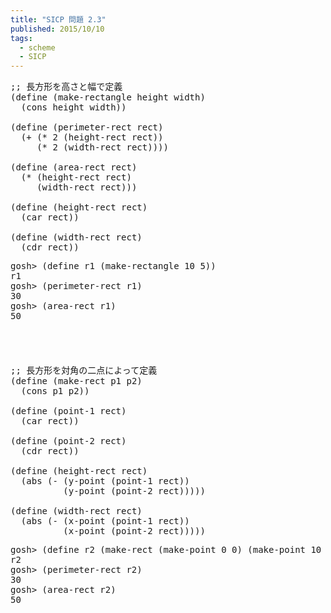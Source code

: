```yaml
---
title: "SICP 問題 2.3"
published: 2015/10/10
tags:
  - scheme
  - SICP
---
```



<pre class="code lang-scheme" data-lang="scheme" data-unlink><span class="synComment">;; 長方形を高さと幅で定義</span>
<span class="synSpecial">(</span><span class="synStatement">define</span> <span class="synSpecial">(</span>make-rectangle height width<span class="synSpecial">)</span>
  <span class="synSpecial">(</span><span class="synIdentifier">cons</span> height width<span class="synSpecial">))</span>

<span class="synSpecial">(</span><span class="synStatement">define</span> <span class="synSpecial">(</span>perimeter-rect rect<span class="synSpecial">)</span>
  <span class="synSpecial">(</span><span class="synIdentifier">+</span> <span class="synSpecial">(</span><span class="synIdentifier">*</span> <span class="synConstant">2</span> <span class="synSpecial">(</span>height-rect rect<span class="synSpecial">))</span>
     <span class="synSpecial">(</span><span class="synIdentifier">*</span> <span class="synConstant">2</span> <span class="synSpecial">(</span>width-rect rect<span class="synSpecial">))))</span>

<span class="synSpecial">(</span><span class="synStatement">define</span> <span class="synSpecial">(</span>area-rect rect<span class="synSpecial">)</span>
  <span class="synSpecial">(</span><span class="synIdentifier">*</span> <span class="synSpecial">(</span>height-rect rect<span class="synSpecial">)</span>
     <span class="synSpecial">(</span>width-rect rect<span class="synSpecial">)))</span>

<span class="synSpecial">(</span><span class="synStatement">define</span> <span class="synSpecial">(</span>height-rect rect<span class="synSpecial">)</span>
  <span class="synSpecial">(</span><span class="synIdentifier">car</span> rect<span class="synSpecial">))</span>

<span class="synSpecial">(</span><span class="synStatement">define</span> <span class="synSpecial">(</span>width-rect rect<span class="synSpecial">)</span>
  <span class="synSpecial">(</span><span class="synIdentifier">cdr</span> rect<span class="synSpecial">))</span>
</pre>




<pre class="code" data-lang="" data-unlink>gosh&gt; (define r1 (make-rectangle 10 5))
r1
gosh&gt; (perimeter-rect r1)
30
gosh&gt; (area-rect r1)
50</pre>


<p>　<br/>
　</p>

<pre class="code lang-scheme" data-lang="scheme" data-unlink><span class="synComment">;; 長方形を対角の二点によって定義</span>
<span class="synSpecial">(</span><span class="synStatement">define</span> <span class="synSpecial">(</span>make-rect p1 p2<span class="synSpecial">)</span>
  <span class="synSpecial">(</span><span class="synIdentifier">cons</span> p1 p2<span class="synSpecial">))</span>

<span class="synSpecial">(</span><span class="synStatement">define</span> <span class="synSpecial">(</span>point-1 rect<span class="synSpecial">)</span>
  <span class="synSpecial">(</span><span class="synIdentifier">car</span> rect<span class="synSpecial">))</span>

<span class="synSpecial">(</span><span class="synStatement">define</span> <span class="synSpecial">(</span>point-2 rect<span class="synSpecial">)</span>
  <span class="synSpecial">(</span><span class="synIdentifier">cdr</span> rect<span class="synSpecial">))</span>

<span class="synSpecial">(</span><span class="synStatement">define</span> <span class="synSpecial">(</span>height-rect rect<span class="synSpecial">)</span>
  <span class="synSpecial">(</span><span class="synIdentifier">abs</span> <span class="synSpecial">(</span><span class="synIdentifier">-</span> <span class="synSpecial">(</span>y-point <span class="synSpecial">(</span>point-1 rect<span class="synSpecial">))</span>
          <span class="synSpecial">(</span>y-point <span class="synSpecial">(</span>point-2 rect<span class="synSpecial">)))))</span>

<span class="synSpecial">(</span><span class="synStatement">define</span> <span class="synSpecial">(</span>width-rect rect<span class="synSpecial">)</span>
  <span class="synSpecial">(</span><span class="synIdentifier">abs</span> <span class="synSpecial">(</span><span class="synIdentifier">-</span> <span class="synSpecial">(</span>x-point <span class="synSpecial">(</span>point-1 rect<span class="synSpecial">))</span>
          <span class="synSpecial">(</span>x-point <span class="synSpecial">(</span>point-2 rect<span class="synSpecial">)))))</span>
</pre>




<pre class="code" data-lang="" data-unlink>gosh&gt; (define r2 (make-rect (make-point 0 0) (make-point 10 5)))
r2
gosh&gt; (perimeter-rect r2)
30
gosh&gt; (area-rect r2)
50</pre>


